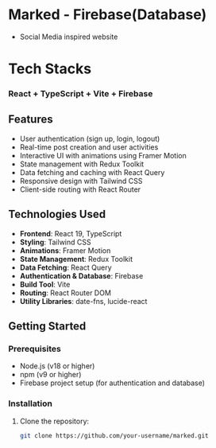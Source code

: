 # Marked - Firebase(Database) 

- Social Media inspired website

# Tech Stacks
### React + TypeScript + Vite + Firebase

## Features

- User authentication (sign up, login, logout)
- Real-time post creation and user activities
- Interactive UI with animations using Framer Motion
- State management with Redux Toolkit
- Data fetching and caching with React Query
- Responsive design with Tailwind CSS
- Client-side routing with React Router

## Technologies Used

- **Frontend**: React 19, TypeScript
- **Styling**: Tailwind CSS
- **Animations**: Framer Motion
- **State Management**: Redux Toolkit
- **Data Fetching**: React Query
- **Authentication & Database**: Firebase
- **Build Tool**: Vite
- **Routing**: React Router DOM
- **Utility Libraries**: date-fns, lucide-react

## Getting Started

### Prerequisites

- Node.js (v18 or higher)
- npm (v9 or higher)
- Firebase project setup (for authentication and database)

### Installation

1. Clone the repository:
   ```bash
   git clone https://github.com/your-username/marked.git
